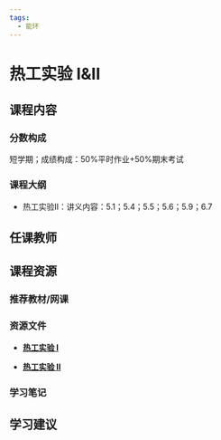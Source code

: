 ```yaml
---
tags:
  - 能环
---
```


# 热工实验 I&II

## 课程内容

### 分数构成

短学期；成绩构成：50%平时作业+50%期末考试

### 课程大纲

- 热工实验II：讲义内容：5.1；5.4；5.5；5.6；5.9；6.7

## 任课教师

## 课程资源

### 推荐教材/网课

### 资源文件

- [**热工实验 I**](https://pan.baidu.com/s/1bM021zWYcSl6Jz9zaWS7fg?pwd=3r8z)

- [**热工实验 II**](https://pan.baidu.com/s/12Y9kiulW2i7mNs6jwyR4Kw?pwd=bqux) 

### 学习笔记

## 学习建议



